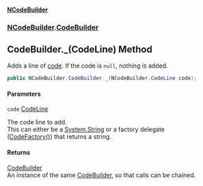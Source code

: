 #### [NCodeBuilder](index.md 'index')
### [NCodeBuilder](NCodeBuilder.md 'NCodeBuilder').[CodeBuilder](NCodeBuilder.CodeBuilder.md 'NCodeBuilder.CodeBuilder')

## CodeBuilder._(CodeLine) Method

Adds a line of [code](NCodeBuilder.CodeBuilder._(NCodeBuilder.CodeLine).md#NCodeBuilder.CodeBuilder._(NCodeBuilder.CodeLine).code 'NCodeBuilder.CodeBuilder._(NCodeBuilder.CodeLine).code'). If the code is `null`, nothing is added.

```csharp
public NCodeBuilder.CodeBuilder _(NCodeBuilder.CodeLine code);
```
#### Parameters

<a name='NCodeBuilder.CodeBuilder._(NCodeBuilder.CodeLine).code'></a>

`code` [CodeLine](NCodeBuilder.CodeLine.md 'NCodeBuilder.CodeLine')

The code line to add.  
This can either be a [System.String](https://docs.microsoft.com/en-us/dotnet/api/System.String 'System.String') or a factory delegate  
([CodeFactory()](NCodeBuilder.CodeFactory().md 'NCodeBuilder.CodeFactory()')) that returns a string.

#### Returns
[CodeBuilder](NCodeBuilder.CodeBuilder.md 'NCodeBuilder.CodeBuilder')  
An instance of the same [CodeBuilder](NCodeBuilder.CodeBuilder.md 'NCodeBuilder.CodeBuilder'), so that calls can be chained.